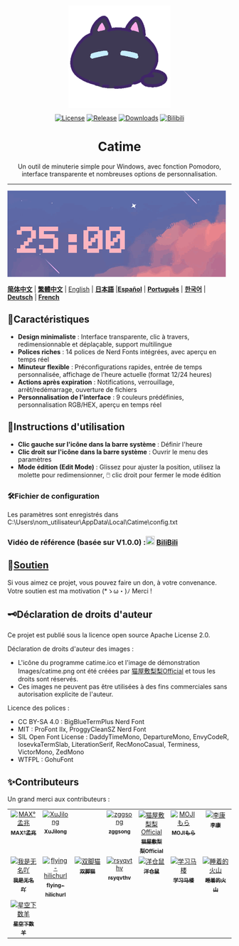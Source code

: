 <p align="center">
  <a href="https://github.com/vladelaina/Catime" target="_blank">
    <img align="center" alt="catime" width="230" src="../Images/catime.png" />
  </a>
</p>

<p align="center">
  <a href="https://github.com/vladelaina/Catime/blob/main/LICENSE"><img alt="License" src="https://img.shields.io/github/license/vladelaina/Catime" /></a>
  <a href="https://github.com/vladelaina/Catime/releases/latest"><img alt="Release" src="https://img.shields.io/github/release/vladelaina/Catime.svg" /></a>
  <a href="https://github.com/vladelaina/Catime/releases"><img alt="Downloads" src="https://img.shields.io/github/downloads/vladelaina/Catime/total" /></a>
  <a href="https://space.bilibili.com/1862395225"><img alt="Bilibili" src="https://img.shields.io/badge/Bilibili-space-ff69b4?logo=bilibili" /></a>
</p>

<h1 align="center">Catime</h1>

<p align="center">Un outil de minuterie simple pour Windows, avec fonction Pomodoro, interface transparente et nombreuses options de personnalisation.</p>

---

![Catime](../Images/catime.gif)

  [**简体中文**](https://github.com/vladelaina/Catime) |  [**繁體中文**](README_zh-hant.md) | [English](README-en.md) | [**日本語**](README_ja.md) |[**Español**](README_es.md) | [**Português**](README_pt-br.md) | [**한국어**](README_ko-kr.md) | [**Deutsch**](README_de.md) | [**French**](README_fr.md)

## 🌟Caractéristiques

- **Design minimaliste** : Interface transparente, clic à travers, redimensionnable et déplaçable, support multilingue
- **Polices riches** : 14 polices de Nerd Fonts intégrées, avec aperçu en temps réel
- **Minuteur flexible** : Préconfigurations rapides, entrée de temps personnalisée, affichage de l'heure actuelle (format 12/24 heures)
- **Actions après expiration** : Notifications, verrouillage, arrêt/redémarrage, ouverture de fichiers
- **Personnalisation de l'interface** : 9 couleurs prédéfinies, personnalisation RGB/HEX, aperçu en temps réel

## 📑Instructions d'utilisation

- **Clic gauche sur l'icône dans la barre système** : Définir l'heure
- **Clic droit sur l'icône dans la barre système** : Ouvrir le menu des paramètres
- **Mode édition (Edit Mode)** : Glissez pour ajuster la position, utilisez la molette pour redimensionner, 🖱️ clic droit pour fermer le mode édition

### 🛠️Fichier de configuration
Les paramètres sont enregistrés dans C:\Users\nom_utilisateur\AppData\Local\Catime\config.txt

### Vidéo de référence (basée sur V1.0.0) :<img src="https://www.bilibili.com/favicon.ico" width="20" height="20"> [BiliBili](https://www.bilibili.com/video/BV1ztFeeQEYP)

## 💖[Soutien](../support.md)

Si vous aimez ce projet, vous pouvez faire un don, à votre convenance. Votre soutien est ma motivation (*ゝω・)ﾉ Merci !

## 🗝️Déclaration de droits d'auteur

Ce projet est publié sous la licence open source Apache License 2.0.

Déclaration de droits d'auteur des images :
- L'icône du programme catime.ico et l'image de démonstration Images/catime.png ont été créées par [猫屋敷梨梨Official](https://space.bilibili.com/26087398) et tous les droits sont réservés.
- Ces images ne peuvent pas être utilisées à des fins commerciales sans autorisation explicite de l'auteur.

Licence des polices :
- CC BY-SA 4.0 : BigBlueTermPlus Nerd Font
- MIT : ProFont IIx, ProggyCleanSZ Nerd Font
- SIL Open Font License : DaddyTimeMono, DepartureMono, EnvyCodeR, IosevkaTermSlab, LiterationSerif, RecMonoCasual, Terminess, VictorMono, ZedMono
- WTFPL : GohuFont

## ✨Contributeurs

Un grand merci aux contributeurs :
<table>
  <tbody>
    <tr>
      <td align="center" valign="top" width="14.28%"><a href="https://github.com/MadMaxChow"><img src="https://avatars.githubusercontent.com/u/13810505?v=4" width="100px;" alt="MAX°孟兆"/><br /><sub><b>MAX°孟兆</b></sub></a><br /></td>
      <td align="center" valign="top" width="14.28%"><a href="https://github.com/sumruler"><img src="https://avatars.githubusercontent.com/u/56953545?v=4" width="100px;" alt="XuJilong"/><br /><sub><b>XuJilong</b></sub></a><br /></td>
      <td width="14.28%"></td>
      <td align="center" valign="top" width="14.28%"><a href="https://github.com/ZGGSONG"><img src="https://avatars.githubusercontent.com/u/49741009?v=4" width="100px;" alt="zggsong"/><br /><sub><b>zggsong</b></sub></a><br /></td>
      <td align="center" valign="top" width="14.28%"><a href="https://space.bilibili.com/26087398"><img src="https://i1.hdslb.com/bfs/face/af55083fafbabb7815b09c32adca94139b3ab3f8.webp@240w_240h_1c_1s_!web-avatar-space-header.avif" width="100px;" alt="猫屋敷梨梨Official"/><br /><sub><b>猫屋敷梨梨Official</b></sub></a><br /></td>
      <td align="center" valign="top" width="14.28%"><a href="https://space.bilibili.com/6189012"><img src="https://i0.hdslb.com/bfs/face/e38f4197fddc38397732b61c3086cd6b280dd00e.jpg" width="100px;" alt="MOJIもら"/><br /><sub><b>MOJIもら</b></sub></a><br /></td>
      <td align="center" valign="top" width="14.28%"><a href="https://space.bilibili.com/475437261"><img src="https://i0.hdslb.com/bfs/face/a52c54f0098602b2934d828222aaf3895b06c9ec.jpg@240w_240h_1c_1s_!web-avatar-space-header.avif" width="100px;" alt="李康"/><br /><sub><b>李康</b></sub></a><br /></td>
    </tr>
    <tr>
      <td align="center" valign="top" width="14.28%"><a href="https://space.bilibili.com/1708573954"><img src="https://i1.hdslb.com/bfs/face/7fe7cfba25dd086f9b4dbb8433b5db237a5ff98b.jpg@240w_240h_1c_1s_!web-avatar-space-header.avif" width="100px;" alt="我是无名吖"/><br /><sub><b>我是无名吖</b></sub></a><br /></td>
      <td align="center" valign="top" width="14.28%"><a href="https://github.com/flying-hilichurl"><img src="https://avatars.githubusercontent.com/u/187168840?v=4" width="100px;" alt="flying-hilichurl"/><br /><sub><b>flying-hilichurl</b></sub></a><br /></td>
      <td align="center" valign="top" width="14.28%"><a href="https://space.bilibili.com/161061562"><img src="https://i1.hdslb.com/bfs/face/ffbffc12d4cb51d158210f26f45bb1b369eaf730.jpg@240w_240h_1c_1s_!web-avatar-space-header.avif" width="100px;" alt="双脚猫"/><br /><sub><b>双脚猫</b></sub></a><br />
</td>
      <td align="center" valign="top" width="14.28%"><a href="https://github.com/rsyqvthv"><img src="https://avatars.githubusercontent.com/u/2230369?v=4" width="100px;" alt="rsyqvthv"/><br /><sub><b>rsyqvthv</b></sub></a><br /></td>
      <td align="center" valign="top" width="14.28%"><a href="https://space.bilibili.com/297146893"><img src="https://i1.hdslb.com/bfs/face/60bd4649e39b9324998c0fede4dbc18a5baa7311.jpg@240w_240h_1c_1s_!web-avatar-space-header.avif" width="100px;" alt="洋仓鼠"/><br /><sub><b>洋仓鼠</b></sub></a><br /></td>
      <td align="center" valign="top" width="14.28%"><a href="https://space.bilibili.com/3546380188519387"><img src="https://i1.hdslb.com/bfs/face/a6396d677f543a173aa11f3d3cd2943a96121dda.jpg@240w_240h_1c_1s_!web-avatar-space-header.avif" width="100px;" alt="学习马楼"/><br /><sub><b>学习马楼</b></sub></a><br /></td>
      <td align="center" valign="top" width="14.28%"><a href="https://space.bilibili.com/8010065"><img src="https://i2.hdslb.com/bfs/face/118e5f530477e11326dbfb3692a0878fc92d303d.jpg@240w_240h_1c_1s_!web-avatar-space-header.avif" width="100px;" alt="睡着的火山"/><br /><sub><b>睡着的火山</b></sub></a><br /></td>
      <tr>
         <td align="center" valign="top" width="14.28%"><a href="https://space.bilibili.com/5549978"><img src="https://i2.hdslb.com/bfs/face/8da0d17a9d45bb66fb8758c4da378a145e1856ca.jpg@240w_240h_1c_1s_!web-avatar-space-header.avif" width="100px;" alt="星空下数羊"/><br /><sub><b>星空下数羊</b></sub></a><br /></td>
      </tr>
  </tbody>
</table>
